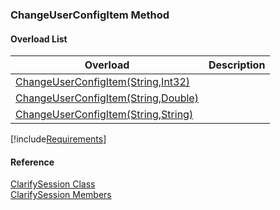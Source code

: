﻿### ChangeUserConfigItem Method

#### Overload List

| Overload | Description |
| --- | --- |
| [ChangeUserConfigItem(String,Int32)](fcSDK~FChoice.Foundation.Clarify.ClarifySession~ChangeUserConfigItem(String,Int32).md) |   |
| [ChangeUserConfigItem(String,Double)](fcSDK~FChoice.Foundation.Clarify.ClarifySession~ChangeUserConfigItem(String,Double).md) |   |
| [ChangeUserConfigItem(String,String)](fcSDK~FChoice.Foundation.Clarify.ClarifySession~ChangeUserConfigItem(String,String).md) |   |

[!include[Requirements](../partials/requirements.md)]



#### Reference

[ClarifySession Class](fcSDK~FChoice.Foundation.Clarify.ClarifySession.md)  
[ClarifySession Members](fcSDK~FChoice.Foundation.Clarify.ClarifySession_members.md)